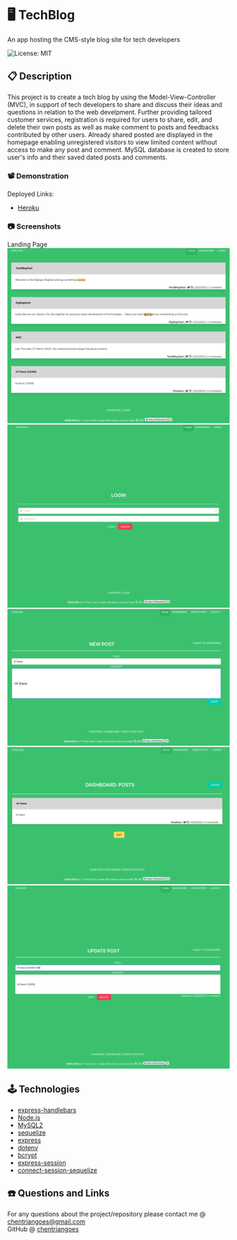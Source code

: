 # 🖥 TechBlog
An app hosting the CMS-style blog site for tech developers

![License: MIT](https://img.shields.io/badge/License-MIT-yellow.svg)

## 📋 Description

This project is to create a tech blog by using the Model-View-Controller (MVC), in support of tech developers to share and discuss their ideas and questions in relation to the web develpment. Further providing tailored customer services, registration is required for users to share, edit, and delete their own posts as well as make comment to posts and feedbacks contributed by other users. Already shared posted are displayed in the homepage enabling unregistered visitors to view limited content without access to make any post and comment. MySQL database is created to store user's info and their saved dated posts and comments.

### 📽 Demonstration

Deployed Links:
* [Heroku](https://floating-castle-02348.herokuapp.com/login )

### 📷 Screenshots

Landing Page
![Landing](./images/Landing.png)
![Login](./images/Login.png)
![New Post](./images/NewPost.png)
![Dashboard](./images/Dashboard.png)
![Update Post](./images/UpdatePost.png)

## 🕹 Technologies

* [express-handlebars](https://www.npmjs.com/package/express-handlebars)
* [Node.js](https://nodejs.org/)
* [MySQL2](https://www.npmjs.com/package/mysql2)
* [sequelize](https://www.npmjs.com/package/sequelize)
* [express](https://www.npmjs.com/package/express)
* [dotenv](https://www.npmjs.com/package/dotenv)
* [bcrypt](https://www.npmjs.com/package/bcrypt)
* [express-session](https://www.npmjs.com/package/express-session)
* [connect-session-sequelize](https://www.npmjs.com/package/connect-session-sequelize)

## ☎️ Questions and Links

For any questions about the project/repository please contact me @ [chentriangoes@gmail.com](mailto:chentriangoes@gmail.com) </br>
GitHub @ [chentriangoes](https://github.com/chentriangoes) 
